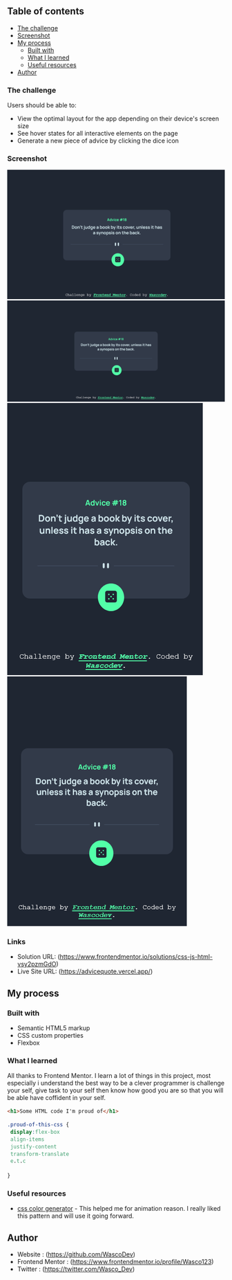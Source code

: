 
## Table of contents

  - [The challenge](#the-challenge)
  - [Screenshot](#screenshot)
- [My process](#my-process)
  - [Built with](#built-with)
  - [What I learned](#what-i-learned)
  - [Useful resources](#useful-resources)
- [Author](#author)
### The challenge

Users should be able to:

- View the optimal layout for the app depending on their device's screen size
- See hover states for all interactive elements on the page
- Generate a new piece of advice by clicking the dice icon

### Screenshot

![](./screenhoot/1.png)
![](./screenhoot/2.png)
![](./screenhoot/3.png)
![](./screenhoot/4.png)


### Links

- Solution URL: (https://www.frontendmentor.io/solutions/css-js-html-vsy2pzmGdO)
- Live Site URL: (https://advicequote.vercel.app/)

## My process

### Built with

- Semantic HTML5 markup
- CSS custom properties
- Flexbox

### What I learned

All thanks to Frontend Mentor. I learn a lot of things in this project, most especially i understand the best way to be a clever programmer is challenge your self, give task to your self then know how good you are so that you will be able have coffident in your self. 

```html
<h1>Some HTML code I'm proud of</h1>
```
```css
.proud-of-this-css {
 display:flex-box
 align-items
 justify-content
 transform-translate
 e.t.c

}
```

### Useful resources

- [css color generator](https://cssgenerator.org/box-shadow-css-generator.html) - This helped me for animation  reason. I really liked this pattern and will use it going forward.


## Author

- Website : (https://github.com/WascoDev)
- Frontend Mentor : (https://www.frontendmentor.io/profile/Wasco123)
- Twitter : (https://twitter.com/Wasco_Dev)


